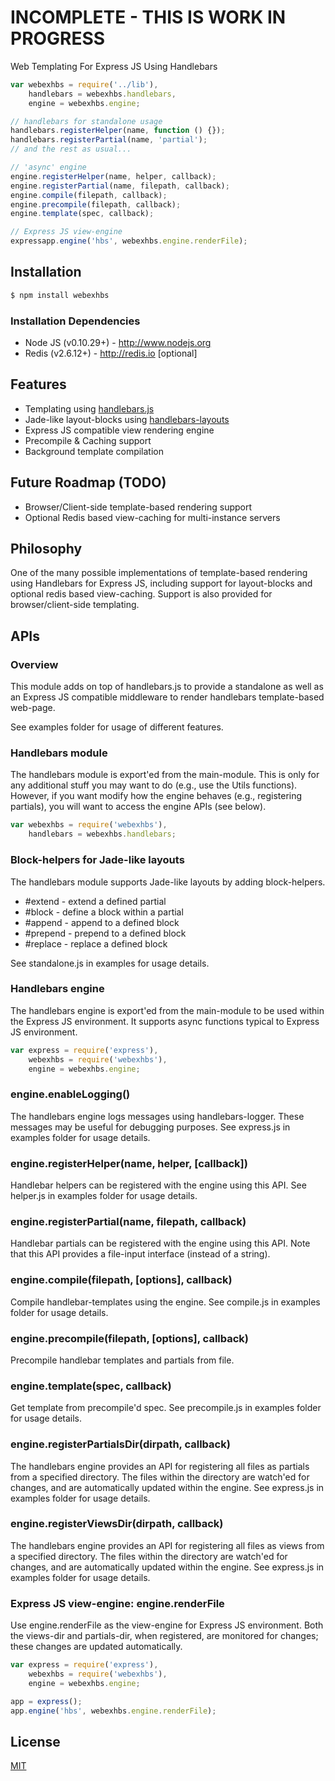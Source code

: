 # INCOMPLETE - THIS IS WORK IN PROGRESS

  Web Templating For Express JS Using Handlebars

```js
var webexhbs = require('../lib'),
    handlebars = webexhbs.handlebars,
    engine = webexhbs.engine;

// handlebars for standalone usage
handlebars.registerHelper(name, function () {});
handlebars.registerPartial(name, 'partial');
// and the rest as usual...

// 'async' engine
engine.registerHelper(name, helper, callback);
engine.registerPartial(name, filepath, callback);
engine.compile(filepath, callback);
engine.precompile(filepath, callback);
engine.template(spec, callback);

// Express JS view-engine
expressapp.engine('hbs', webexhbs.engine.renderFile);
```

## Installation

```bash
$ npm install webexhbs
```

### Installation Dependencies

  * Node JS (v0.10.29+) - http://www.nodejs.org
  * Redis (v2.6.12+) - http://redis.io [optional]

## Features

  * Templating using [handlebars.js](https://github.com/wycats/handlebars.js)
  * Jade-like layout-blocks using [handlebars-layouts](https://github.com/shannonmoeller/handlebars-layouts)
  * Express JS compatible view rendering engine
  * Precompile & Caching support
  * Background template compilation

## Future Roadmap (TODO)

  * Browser/Client-side template-based rendering support
  * Optional Redis based view-caching for multi-instance servers

## Philosophy

  One of the many possible implementations of template-based rendering using Handlebars
  for Express JS, including support for layout-blocks and optional redis based view-caching.
  Support is also provided for browser/client-side templating.

## APIs

### Overview

  This module adds on top of handlebars.js to provide a standalone as well as an Express JS 
  compatible middleware to render handlebars template-based web-page.

  See examples folder for usage of different features.

### Handlebars module

  The handlebars module is export'ed from the main-module. This is only for any additional stuff
  you may want to do (e.g., use the Utils functions). However, if you want modify how the engine
  behaves (e.g., registering partials), you will want to access the engine APIs (see below).
  

```js
var webexhbs = require('webexhbs'),
    handlebars = webexhbs.handlebars;
```

### Block-helpers for Jade-like layouts

  The handlebars module supports Jade-like layouts by adding block-helpers.
  * #extend - extend a defined partial
  * #block - define a block within a partial
  * #append - append to a defined block
  * #prepend - prepend to a defined block
  * \#replace - replace a defined block

  See standalone.js in examples for usage details.

### Handlebars engine

  The handlebars engine is export'ed from the main-module to be used within the Express JS
  environment. It supports async functions typical to Express JS environment.

```js
var express = require('express'),
    webexhbs = require('webexhbs'),
    engine = webexhbs.engine;
```

### engine.enableLogging()

  The handlebars engine logs messages using handlebars-logger. These messages may be useful
  for debugging purposes.
  See express.js in examples folder for usage details.

### engine.registerHelper(name, helper, [callback])

  Handlebar helpers can be registered with the engine using this API.
  See helper.js in examples folder for usage details.

### engine.registerPartial(name, filepath, callback)

  Handlebar partials can be registered with the engine using this API.
  Note that this API provides a file-input interface (instead of a string).

### engine.compile(filepath, [options], callback)

  Compile handlebar-templates using the engine.
  See compile.js in examples folder for usage details.

### engine.precompile(filepath, [options], callback)

  Precompile handlebar templates and partials from file.

### engine.template(spec, callback)

  Get template from precompile'd spec.
  See precompile.js in examples folder for usage details.

### engine.registerPartialsDir(dirpath, callback)

  The handlebars engine provides an API for registering all files as partials from a
  specified directory. The files within the directory are watch'ed for changes, and
  are automatically updated within the engine.
  See express.js in examples folder for usage details.

### engine.registerViewsDir(dirpath, callback)

  The handlebars engine provides an API for registering all files as views from a
  specified directory. The files within the directory are watch'ed for changes, and
  are automatically updated within the engine.
  See express.js in examples folder for usage details.

### Express JS view-engine: engine.renderFile

  Use engine.renderFile as the view-engine for Express JS  environment.
  Both the views-dir and partials-dir, when registered, are monitored for
  changes; these changes are updated automatically. 

```js
var express = require('express'),
    webexhbs = require('webexhbs'),
    engine = webexhbs.engine;

app = express();
app.engine('hbs', webexhbs.engine.renderFile);
```

## License

  [MIT](LICENSE)
